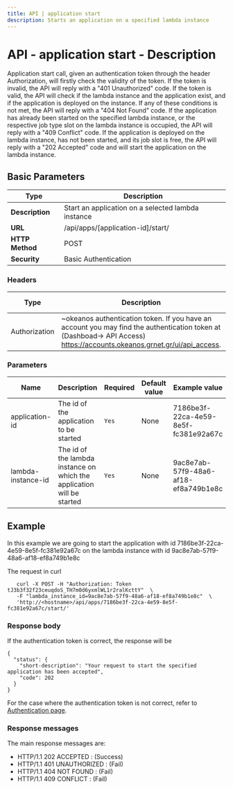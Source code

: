 ```yaml
---
title: API | application start
description: Starts an application on a specified lambda instance
---
```


# API - application start - Description

Application start call, given an authentication token through the header Authorization,
will firstly check the validity of the token. If the token is invalid, the API will reply
with a "401 Unauthorized" code. If the token is valid, the API will check if the lambda instance and the application exist, and if the application is deployed on the instance. If any of these conditions is not met, the API will reply with a "404 Not Found" code. If the application has already been started on the specified lambda instance, or the respective job type slot on the lambda instance is occupied, the API will reply with a "409 Conflict" code. If the application is deployed on the lambda instance, has not been started, and its job slot is free, the API
will reply with a "202 Accepted" code and will start the application on the lambda instance.

## Basic Parameters

Type | Description 
-------|-----------------
**Description** | Start an application on a selected lambda instance
**URL**         | /api/apps/[application-id]/start/
**HTTP Method** | POST
**Security**    | Basic Authentication


### Headers

Type  | Description | Required | Default value | Example value
----------|-------------|----------|---------------|---------------
Authorization | ~okeanos authentication token. If you have an account you may find the authentication token at (Dashboad-> API Access) https://accounts.okeanos.grnet.gr/ui/api_access. | `Yes` | None | Token tJ3b3f32f23ceuqdoS_..


### Parameters

Name | Description | Required | Default value | Example value
------|-------------|----------|---------------|---------------
application-id  | The id of the application to be started | `Yes` | None |7186be3f-22ca-4e59-8e5f-fc381e92a67c
lambda-instance-id | The id of the lambda instance on which the application will be started | `Yes` | None |9ac8e7ab-57f9-48a6-af18-ef8a749b1e8c


## Example

In this example we are going to start the application with id 7186be3f-22ca-4e59-8e5f-fc381e92a67c on the lambda instance with id
9ac8e7ab-57f9-48a6-af18-ef8a749b1e8c

The request in curl

```
   curl -X POST -H "Authorization: Token tJ3b3f32f23ceuqdoS_TH7m0d6yxmlWL1r2ralKcttY"  \
   -F "lambda_instance_id=9ac8e7ab-57f9-48a6-af18-ef8a749b1e8c"  \
   'http://<hostname>/api/apps/7186be3f-22ca-4e59-8e5f-fc381e92a67c/start/' 
```


### Response body

If the authentication token is correct, the response will be

```
{
  "status": {
    "short-description": "Your request to start the specified application has been accepted",
    "code": 202
  }
}
```


For the case where the authentication token is not correct, refer to [Authentication page](Authentication.md).


### Response messages

The main response messages are:

- HTTP/1.1 202 ACCEPTED : (Success)
- HTTP/1.1 401 UNAUTHORIZED : (Fail)
- HTTP/1.1 404 NOT FOUND : (Fail)
- HTTP/1.1 409 CONFLICT : (Fail)
